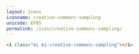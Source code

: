 ```yaml
---
layout: icons
iconname: creative-commons-sampling
unicode: EFB5
permalink: /icon/creative-commons-sampling/
---
```


``` html
<i class="mi mi-creative-commons-sampling"></i>
```

